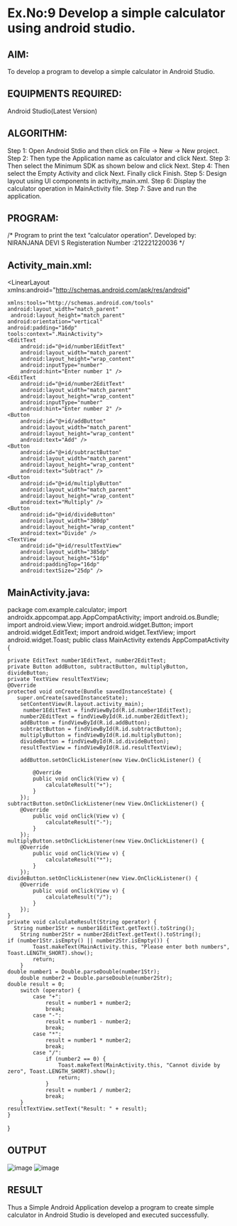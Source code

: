 # Ex.No:9 Develop a simple calculator using android studio.
## AIM:
To develop a program to develop a simple calculator in Android Studio.
## EQUIPMENTS REQUIRED:
Android Studio(Latest Version)
## ALGORITHM:
Step 1: Open Android Stdio and then click on File -> New -> New project.
Step 2: Then type the Application name as calculator and click Next. 
Step 3: Then select the Minimum SDK as shown below and click Next.
Step 4: Then select the Empty Activity and click Next. Finally click Finish.
Step 5: Design layout using UI components in activity_main.xml.
Step 6: Display the calculator operation in MainActivity file.
Step 7: Save and run the application.
## PROGRAM:
/*
Program to print the text “calculator operation”.
Developed by: NIRANJANA DEVI S
Registeration Number :212221220036
*/
## Activity_main.xml:
<LinearLayout xmlns:android="http://schemas.android.com/apk/res/android"
~~~
xmlns:tools="http://schemas.android.com/tools"
android:layout_width="match_parent"
 android:layout_height="match_parent"
android:orientation="vertical"
android:padding="16dp"
tools:context=".MainActivity">
<EditText
    android:id="@+id/number1EditText"
    android:layout_width="match_parent"
    android:layout_height="wrap_content"
    android:inputType="number"
    android:hint="Enter number 1" />
<EditText
    android:id="@+id/number2EditText"
    android:layout_width="match_parent"
    android:layout_height="wrap_content"
    android:inputType="number"
    android:hint="Enter number 2" />
<Button
    android:id="@+id/addButton"
    android:layout_width="match_parent"
    android:layout_height="wrap_content"
    android:text="Add" />
<Button
    android:id="@+id/subtractButton"
    android:layout_width="match_parent"
    android:layout_height="wrap_content"
    android:text="Subtract" />
<Button
    android:id="@+id/multiplyButton"
    android:layout_width="match_parent"
    android:layout_height="wrap_content"
    android:text="Multiply" />
<Button
    android:id="@+id/divideButton"
    android:layout_width="380dp"
    android:layout_height="wrap_content"
    android:text="Divide" />
<TextView
    android:id="@+id/resultTextView"
    android:layout_width="385dp"
    android:layout_height="51dp"
    android:paddingTop="16dp"
    android:textSize="25dp" />
~~~
## MainActivity.java:
package com.example.calculator;
import androidx.appcompat.app.AppCompatActivity;
import android.os.Bundle;
import android.view.View;
import android.widget.Button;
import android.widget.EditText;
import android.widget.TextView;
import android.widget.Toast;
public class MainActivity extends AppCompatActivity {
~~~
private EditText number1EditText, number2EditText;
private Button addButton, subtractButton, multiplyButton, divideButton;
private TextView resultTextView;
@Override
protected void onCreate(Bundle savedInstanceState) {
   super.onCreate(savedInstanceState);
    setContentView(R.layout.activity_main);
     number1EditText = findViewById(R.id.number1EditText);
    number2EditText = findViewById(R.id.number2EditText);
    addButton = findViewById(R.id.addButton);
    subtractButton = findViewById(R.id.subtractButton);
    multiplyButton = findViewById(R.id.multiplyButton);
    divideButton = findViewById(R.id.divideButton);
    resultTextView = findViewById(R.id.resultTextView);

    addButton.setOnClickListener(new View.OnClickListener() {
    
        @Override
        public void onClick(View v) {
            calculateResult("+");
        }
    });
subtractButton.setOnClickListener(new View.OnClickListener() {
    @Override
        public void onClick(View v) {
            calculateResult("-");
        }
    });
multiplyButton.setOnClickListener(new View.OnClickListener() {
    @Override
        public void onClick(View v) {
            calculateResult("*");
        }
    });
divideButton.setOnClickListener(new View.OnClickListener() {
    @Override
        public void onClick(View v) {
            calculateResult("/");
        }
    });
}
private void calculateResult(String operator) {
  String number1Str = number1EditText.getText().toString();
    String number2Str = number2EditText.getText().toString();
if (number1Str.isEmpty() || number2Str.isEmpty()) {
        Toast.makeText(MainActivity.this, "Please enter both numbers", Toast.LENGTH_SHORT).show();
        return;
    }
double number1 = Double.parseDouble(number1Str);
    double number2 = Double.parseDouble(number2Str);
double result = 0;
    switch (operator) {
        case "+":
            result = number1 + number2;
            break;
        case "-":
            result = number1 - number2;
            break;
        case "*":
            result = number1 * number2;
            break;
        case "/":
            if (number2 == 0) {
                Toast.makeText(MainActivity.this, "Cannot divide by zero", Toast.LENGTH_SHORT).show();
                return;
            }
            result = number1 / number2;
            break;
    }
resultTextView.setText("Result: " + result);
}
~~~
}
## OUTPUT
![image](https://github.com/nira10jana/Mobile-Application-Development/assets/141748873/58bdeafb-a8b7-4843-b14c-6c12124b10d3)
![image](https://github.com/nira10jana/Mobile-Application-Development/assets/141748873/768a7ad4-74d8-4083-a493-bdcfffe81159)
## RESULT
Thus a Simple Android Application develop a program to create simple calculator in Android Studio is developed and executed successfully.
